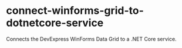 # connect-winforms-grid-to-dotnetcore-service
Connects the DevExpress WinForms Data Grid to a .NET Core service.

